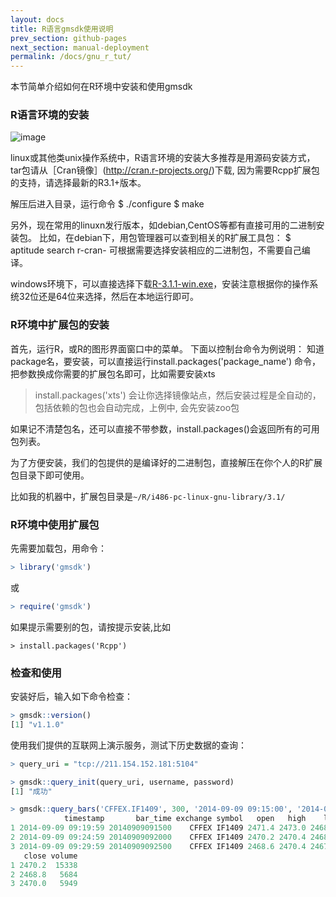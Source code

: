 ```yaml
---
layout: docs
title: R语言gmsdk使用说明  
prev_section: github-pages
next_section: manual-deployment
permalink: /docs/gnu_r_tut/
---
```


本节简单介绍如何在R环境中安装和使用gmsdk

### R语言环境的安装

![image](http://www.r-project.org/Rlogo.jpg)


linux或其他类unix操作系统中，R语言环境的安装大多推荐是用源码安装方式，tar包请从［Cran镜像］(http://cran.r-projects.org/)下载, 因为需要Rcpp扩展包的支持，请选择最新的R3.1+版本。

解压后进入目录，运行命令
$ ./configure
$ make

另外，现在常用的linuxn发行版本，如debian,CentOS等都有直接可用的二进制安装包。
比如，在debian下，用包管理器可以查到相关的R扩展工具包：
$ aptitude search r-cran- 
可根据需要选择安装相应的二进制包，不需要自己编译。

windows环境下，可以直接选择下载[R-3.1.1-win.exe](http://cran.r-project.org/bin/windows/base/R-3.1.1-win.exe)，安装注意根据你的操作系统32位还是64位来选择，然后在本地运行即可。

### R环境中扩展包的安装
首先，运行R，或R的图形界面窗口中的菜单。
下面以控制台命令为例说明：
知道package名，要安装，可以直接运行install.packages('package_name') 命令，把参数换成你需要的扩展包名即可，比如需要安装xts
> install.packages('xts')
会让你选择镜像站点，然后安装过程是全自动的，包括依赖的包也会自动完成，上例中, 会先安装zoo包

如果记不清楚包名，还可以直接不带参数，install.packages()会返回所有的可用包列表。

为了方便安装，我们的包提供的是编译好的二进制包，直接解压在你个人的R扩展包目录下即可使用。

比如我的机器中，扩展包目录是```~/R/i486-pc-linux-gnu-library/3.1/```

### R环境中使用扩展包
先需要加载包，用命令：

```R
> library('gmsdk')
```
或

```R
> require('gmsdk')  
```

如果提示需要别的包，请按提示安装,比如

```
> install.packages('Rcpp')
```

### 检查和使用
安装好后，输入如下命令检查：

```R
> gmsdk::version()
[1] "v1.1.0"

```

使用我们提供的互联网上演示服务，测试下历史数据的查询：

```R
> query_uri = "tcp://211.154.152.181:5104"

> gmsdk::query_init(query_uri, username, password)
[1] "成功"

> gmsdk::query_bars('CFFEX.IF1409', 300, '2014-09-09 09:15:00', '2014-09-09 09:30:00')
            timestamp       bar_time exchange symbol   open   high    low
1 2014-09-09 09:19:59 20140909091500    CFFEX IF1409 2471.4 2473.0 2468.8
2 2014-09-09 09:24:59 20140909092000    CFFEX IF1409 2470.2 2470.4 2468.0
3 2014-09-09 09:29:59 20140909092500    CFFEX IF1409 2468.6 2470.4 2467.8
   close volume
1 2470.2  15338
2 2468.8   5684
3 2470.0   5949
```


 

